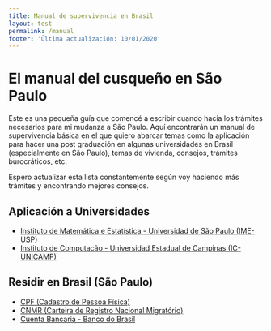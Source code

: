 ```yaml
---
title: Manual de supervivencia en Brasil
layout: test
permalink: /manual
footer: 'Última actualización: 10/01/2020'
---
```


# El manual del cusqueño en São Paulo

Este es una pequeña guía que comencé a escribir cuando hacía los trámites necesarios para mi mudanza a São Paulo. Aquí encontrarán un manual de supervivencia básica en el que quiero abarcar temas como la aplicación para hacer una post graduación en algunas universidades en Brasil (especialmente en São Paulo), temas de vivienda, consejos, trámites burocráticos, etc.

Espero actualizar esta lista constantemente según voy haciendo más trámites y encontrando mejores consejos.

## Aplicación a Universidades

* [Instituto de Matemática e Estatística - Universidad de São Paulo (IME-USP)](https://www.google.com/)
* [Instituto de Computacão - Universidad Estadual de Campinas (IC-UNICAMP)](https://www.google.com/)

## Residir en Brasil (São Paulo)

* [CPF (Cadastro de Pessoa Física)](https://www.google.com/)
* [CNMR (Carteira de Registro Nacional Migratório)](https://www.google.com/)
* [Cuenta Bancaria - Banco do Brasil](https://www.google.com/)
